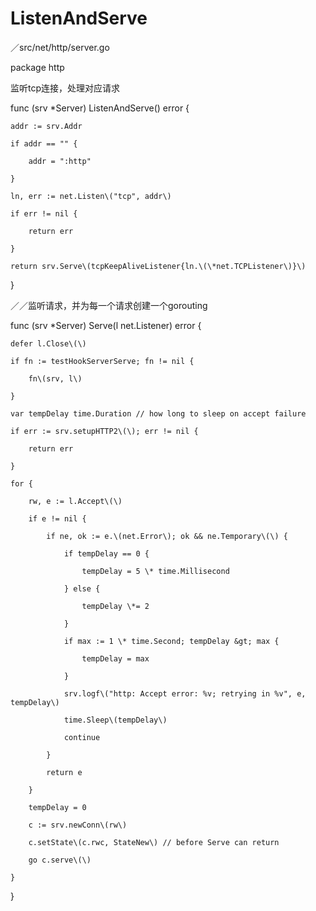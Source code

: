 # ListenAndServe

／src/net/http/server.go

package http

监听tcp连接，处理对应请求

func \(srv \*Server\) ListenAndServe\(\) error {

```
addr := srv.Addr

if addr == "" {

    addr = ":http"

}

ln, err := net.Listen\("tcp", addr\)

if err != nil {

    return err

}

return srv.Serve\(tcpKeepAliveListener{ln.\(\*net.TCPListener\)}\)
```

}

／／监听请求，并为每一个请求创建一个gorouting

func \(srv \*Server\) Serve\(l net.Listener\) error {

	defer l.Close\(\)

	if fn := testHookServerServe; fn != nil {

		fn\(srv, l\)

	}

	var tempDelay time.Duration // how long to sleep on accept failure

	if err := srv.setupHTTP2\(\); err != nil {

		return err

	}

	for {

		rw, e := l.Accept\(\)

		if e != nil {

			if ne, ok := e.\(net.Error\); ok && ne.Temporary\(\) {

				if tempDelay == 0 {

					tempDelay = 5 \* time.Millisecond

				} else {

					tempDelay \*= 2

				}

				if max := 1 \* time.Second; tempDelay &gt; max {

					tempDelay = max

				}

				srv.logf\("http: Accept error: %v; retrying in %v", e, tempDelay\)

				time.Sleep\(tempDelay\)

				continue

			}

			return e

		}

		tempDelay = 0

		c := srv.newConn\(rw\)

		c.setState\(c.rwc, StateNew\) // before Serve can return

		go c.serve\(\)

	}

}

